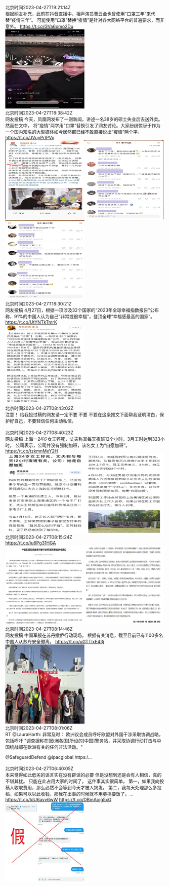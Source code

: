 北京时间2023-04-27T19:21:14Z<br>根据网友补充，此前在抖音直播中，相声演员曹云金也曾使用“口罩三年”来代替“疫情三年”。
可能使用“口罩”替换“疫情”是针对各大网络平台的普遍要求，而非意外。 https://t.co/GVa6omo2Du<br><img src='/temp/2023/1651547046703136768_0.jpg' width='250' height='250'><br>北京时间2023-04-27T18:38:42Z<br>网友投稿
今天，凤凰网发布了一则新闻，讲述一名38岁的硕士失业后去送外卖。
然而在文中， 将“疫情”两字用“口罩”替换引发了网友讨论。大家纷纷惊讶于作为一个国内知名的大型媒体如今居然都已经不敢直接说出“疫情”两个字。 https://t.co/JVuyPrIPVq<br><img src='/temp/2023/1651536340192829442_0.jpg' width='250' height='250'><img src='/temp/2023/1651536340192829442_1.jpg' width='250' height='250'><img src='/temp/2023/1651536340192829442_2.jpg' width='250' height='250'><br>北京时间2023-04-27T18:30:21Z<br>网友投稿
4月27日，根据一项涉及32个国家的“2023年全球幸福指数报告”公布称，91%的中国人认为自己“非常或很幸福”，登顶全球“幸福感最高的国家”。 https://t.co/UtYNTkTmrK<br><img src='/temp/2023/1651534239907676161_0.jpg' width='250' height='250'><br>北京时间2023-04-27T08:43:02Z<br>注意！
给我投过稿的网友请一定不要 不要 不要在这条推文下面帮我证明清白，保护好自己，不要轻信任何主动私信。<br><br>北京时间2023-04-27T08:40:23Z<br>网友投稿
上海一24岁女工猝死，丈夫称其每天夜班12个小时，3月工时达到323小时。
公司表示，公司并没有强制加班，该名女工为“自愿加班”。 https://t.co/tzkmnMeY2H<br><img src='/temp/2023/1651385770249207809_0.jpg' width='250' height='250'><img src='/temp/2023/1651385770249207809_1.jpg' width='250' height='250'><br>北京时间2023-04-27T08:15:24Z<br>https://t.co/iu6Pg31HGA<br><img src='/temp/2023/1651379482010189825_0.jpg' width='250' height='250'><img src='/temp/2023/1651379482010189825_1.jpg' width='250' height='250'><br>北京时间2023-04-27T08:14:46Z<br>网友投稿
中国军舰在苏丹撤侨行动现场。
根据有关消息，截至目前已有1100多名中国人从苏丹安全撤离。 https://t.co/uGTTlxE43j<br><img src='/temp/2023/1651379323968925699_0.jpg' width='250' height='250'><br>北京时间2023-04-27T08:01:06Z<br>RT @LauraHarth: 非常及时： 欧洲议会成员呼吁欧盟对外国干涉采取协调战略，包括呼吁 "调查据称在[欧洲各国]所设的[中国]警务站，并采取协调行动打击与中国统战部在欧洲有关的任何非法活动。"

@SafeguardDefend @ipacglobal https:/…<br><br>北京时间2023-04-27T06:40:05Z<br>本来觉得如此低劣的谣言实在没有辟谣的必要
但是没想到还是会有人相信，真的不堪其扰。
只能在此占用大家的时间了。
这件事其实很简单。
第一，如果我向投稿人收取费用，那么必然不会等到今天才被人揭发。
第二，我每天处理那么多投稿，如果可以以此收钱，那我在出事的时候就不用募捐要饭了。… https://t.co/ldU6avv6wW https://t.co/DBmAoig5xG<br><img src='/temp/2023/1651355494391463938_0.jpg' width='250' height='250'><br>